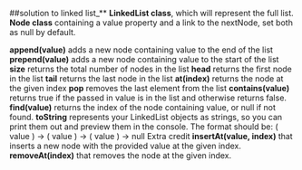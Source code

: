 ##solution to linked list_**
**LinkedList class**, which will represent the full list.
**Node class** containing a value property and a link to the nextNode, set both as null by default.

**append(value)** adds a new node containing value to the end of the list
**prepend(value)** adds a new node containing value to the start of the list
**size** returns the total number of nodes in the list
**head** returns the first node in the list
**tail** returns the last node in the list
**at(index)** returns the node at the given index
**pop** removes the last element from the list
**contains(value)** returns true if the passed in value is in the list and otherwise returns false.
**find(value)** returns the index of the node containing value, or null if not found.
**toString** represents your LinkedList objects as strings, so you can print them out and preview them in the console. The format should be: ( value ) -> ( value ) -> ( value ) -> null
Extra credit
**insertAt(value, index)** that inserts a new node with the provided value at the given index.
**removeAt(index)** that removes the node at the given index.

